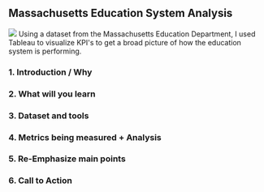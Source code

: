 ## Massachusetts Education System Analysis
<img src="https://cdn10.bostonmagazine.com/wp-content/uploads/sites/2/2018/05/bostonlatinfb.jpg"/>
Using a dataset from the Massachusetts Education Department, I used Tableau to visualize KPI's to get a broad picture of how the education system is performing. 


### 1. Introduction / Why


### 2. What will you learn

### 3. Dataset and tools

### 4. Metrics being measured + Analysis

### 5. Re-Emphasize main points

### 6. Call to Action





